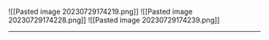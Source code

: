 ![[Pasted image 20230729174219.png]]
![[Pasted image 20230729174228.png]]
![[Pasted image 20230729174239.png]]
****
